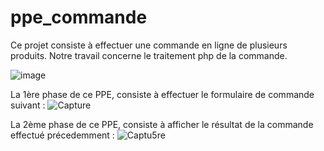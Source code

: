 # ppe_commande

Ce projet consiste à effectuer une commande en ligne de plusieurs produits. 
Notre travail concerne le traitement php de la commande. 

![image](https://user-images.githubusercontent.com/65156750/116003259-8dd83d80-a5fd-11eb-8553-3ca31a6b29e0.png)


La 1ère phase de ce PPE, consiste à effectuer le formulaire de commande suivant : 
![Capture](https://user-images.githubusercontent.com/65156750/120107049-b523ac80-c15f-11eb-8496-1be2f84a394b.PNG)

La 2ème phase de ce PPE, consiste à afficher le résultat de la commande effectué précedemment : 
![Captu5re](https://user-images.githubusercontent.com/65156750/120107051-b654d980-c15f-11eb-82e9-58f24e23b294.PNG)


